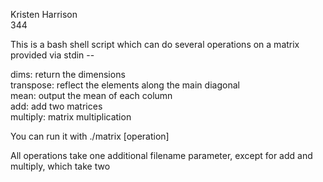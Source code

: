Kristen Harrison  
344  

This is a bash shell script which can do several operations on a matrix provided via stdin --  
  
dims: return the dimensions  
transpose: reflect the elements along the main diagonal  
mean: output the mean of each column  
add: add two matrices  
multiply: matrix multiplication  
  
You can run it with ./matrix [operation]
      
All operations take one additional filename parameter, except for add and multiply, which take two
